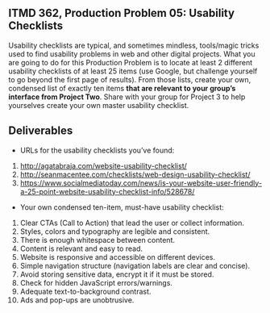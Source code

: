 ## ITMD 362, Production Problem 05: Usability Checklists

Usability checklists are typical, and sometimes mindless, tools/magic tricks used to find usability
problems in web and other digital projects. What you are going to do for this Production Problem is
to locate at least 2 different usability checklists of at least 25 items (use Google, but challenge
yourself to go beyond the first page of results). From those lists, create your own, condensed list
of exactly ten items **that are relevant to your group’s interface from Project Two**. Share with
your group for Project 3 to help yourselves create your own master usability checklist.

## Deliverables

* URLs for the usability checklists you’ve found:

1. http://agatabraja.com/website-usability-checklist/
2. http://seanmacentee.com/checklists/web-design-usability-checklist/
3. https://www.socialmediatoday.com/news/is-your-website-user-friendly-a-25-point-website-usability-checklist-info/528678/

* Your own condensed ten-item, must-have usability checklist:

1. Clear CTAs (Call to Action) that lead the user or collect information.
2. Styles, colors and typography are legible and consistent.
3. There is enough whitespace between content.
4. Content is relevant and easy to read.
5. Website is responsive and accessible on different devices.
6. Simple navigation structure (navigation labels are clear and concise).
7. Avoid storing sensitive data, encrypt it if it must be stored.
8. Check for hidden JavaScript errors/warnings.
9. Adequate text-to-background contrast.
10. Ads and pop-ups are unobtrusive. 
